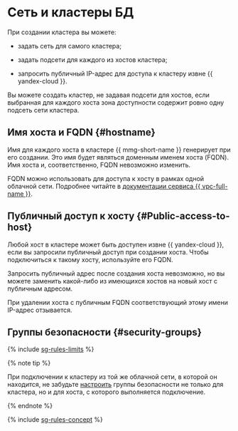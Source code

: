 # Сеть и кластеры БД


При создании кластера вы можете:

* задать сеть для самого кластера;

* задать подсети для каждого из хостов кластера;

* запросить публичный IP-адрес для доступа к кластеру извне {{ yandex-cloud }}.

Вы можете создать кластер, не задавая подсети для хостов, если выбранная для каждого хоста зона доступности содержит ровно одну подсеть сети кластера.


## Имя хоста и FQDN {#hostname}

Имя для каждого хоста в кластере {{ mmg-short-name }} генерирует при его создании. Это имя будет являться доменным именем хоста (FQDN). Имя хоста и, соответственно, FQDN невозможно изменить.


FQDN можно использовать для доступа к хосту в рамках одной облачной сети. Подробнее читайте в [документации сервиса {{ vpc-full-name }}](../../vpc/).

## Публичный доступ к хосту {#Public-access-to-host}

Любой хост в кластере может быть доступен извне {{ yandex-cloud }}, если вы запросили публичный доступ при создании хоста. Чтобы подключиться к такому хосту, используйте его FQDN.

Запросить публичный адрес после создания хоста невозможно, но вы можете заменить какой-либо из имеющихся хостов на новый хост с публичным адресом.

При удалении хоста с публичным FQDN соответствующий этому имени IP-адрес отзывается.


## Группы безопасности {#security-groups}

{% include [sg-rules-limits](../../_includes/mdb/sg-rules-limits.md) %}

{% note tip %}

При подключении к кластеру из той же облачной сети, в которой он находится, не забудьте [настроить](../operations/connect/index.md#configuring-security-groups) группы безопасности не только для кластера, но и для хоста, с которого выполняется подключение.

{% endnote %}

{% include [sg-rules-concept](../../_includes/mdb/sg-rules-concept.md) %}
